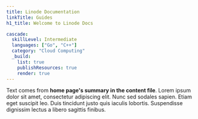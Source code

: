 ```yaml
---
title: Linode Documentation
linkTitle: Guides
h1_title: Welcome to Linode Docs

cascade: 
  skillLevel: Intermediate
  languages: ["Go", "C++"]
  category: "Cloud Computing"
  _build: 
    list: true
    publishResources: true
    render: true
---
```


Text comes from **home page's summary in the content file**. Lorem ipsum dolor sit amet, consectetur adipiscing elit. Nunc sed sodales sapien. Etiam eget suscipit leo. Duis tincidunt justo quis iaculis lobortis. Suspendisse dignissim lectus a libero sagittis finibus. 

 <!--more-->